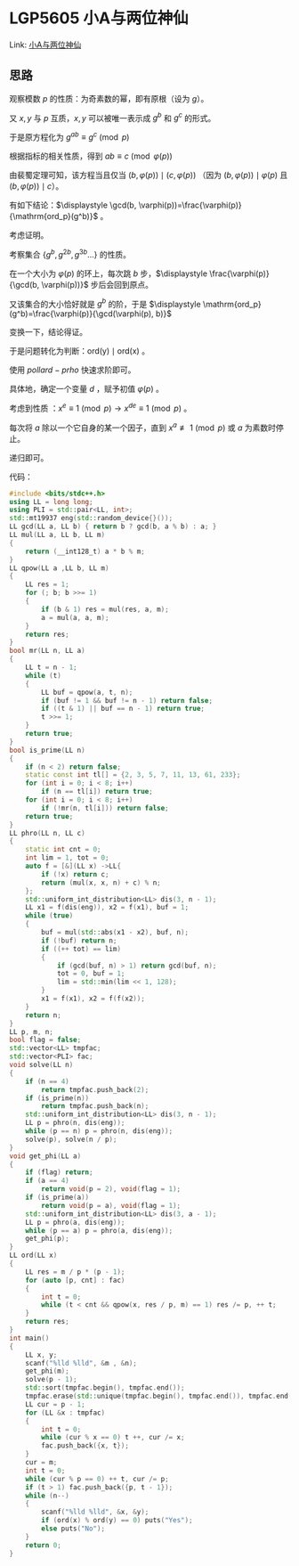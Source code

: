 # LGP5605 小A与两位神仙

Link: [小A与两位神仙](https://www.luogu.com.cn/problem/P5605)

## 思路

观察模数 $p$ 的性质：为奇素数的幂，即有原根（设为 $g$）。

又 $x, y$ 与 $p$ 互质，$x, y$ 可以被唯一表示成 $g^b$ 和 $g^c$ 的形式。

于是原方程化为 $g^{ab}\equiv g^c\pmod p$

根据指标的相关性质，得到 $ab\equiv c\pmod{\varphi(p)}$

由裴蜀定理可知，该方程当且仅当 $(b, \varphi(p))\mid (c, \varphi(p))$ （因为 $(b, \varphi(p))\mid \varphi(p)$ 且 $(b, \varphi(p))\mid c$）。

有如下结论：$\displaystyle \gcd(b, \varphi(p))=\frac{\varphi(p)}{\mathrm{ord_p}(g^b)}$ 。

考虑证明。

考察集合 $\{g^{b}, g^{2b}, g^{3b}\dots\}$ 的性质。

在一个大小为 $\varphi(p)$ 的环上，每次跳 $b$ 步，$\displaystyle \frac{\varphi(p)}{\gcd(b, \varphi(p))}$ 步后会回到原点。

又该集合的大小恰好就是 $g^b$ 的阶，于是 $\displaystyle \mathrm{ord_p}(g^b)=\frac{\varphi(p)}{\gcd(\varphi(p), b)}$

变换一下，结论得证。

于是问题转化为判断：$\mathrm{ord(y)}\mid \mathrm{ord(x)}$ 。

使用 $pollard-prho$ 快速求阶即可。

具体地，确定一个变量 $d$ ，赋予初值 $\varphi(p)$ 。

考虑到性质 ：$x^e\equiv 1\pmod p\to x^{de}\equiv 1\pmod p$ 。

每次将 $a$ 除以一个它自身的某一个因子，直到 $x^a\not \equiv 1\pmod p$ 或 $a$ 为素数时停止。

递归即可。

代码：

```cpp
#include <bits/stdc++.h>
using LL = long long;
using PLI = std::pair<LL, int>;
std::mt19937 eng(std::random_device{}());
LL gcd(LL a, LL b) { return b ? gcd(b, a % b) : a; }
LL mul(LL a, LL b, LL m)
{
    return (__int128_t) a * b % m;
}
LL qpow(LL a ,LL b, LL m)
{
    LL res = 1;
    for (; b; b >>= 1)
    {
        if (b & 1) res = mul(res, a, m);
        a = mul(a, a, m);
    }
    return res;
}
bool mr(LL n, LL a)
{
    LL t = n - 1;
    while (t)
    {
        LL buf = qpow(a, t, n);
        if (buf != 1 && buf != n - 1) return false;
        if ((t & 1) || buf == n - 1) return true;
        t >>= 1;
    }
    return true;
}
bool is_prime(LL n)
{
    if (n < 2) return false;
    static const int tl[] = {2, 3, 5, 7, 11, 13, 61, 233};
    for (int i = 0; i < 8; i++)
        if (n == tl[i]) return true;
    for (int i = 0; i < 8; i++)
        if (!mr(n, tl[i])) return false;
    return true;
}
LL phro(LL n, LL c)
{
    static int cnt = 0;
    int lim = 1, tot = 0;
    auto f = [&](LL x) ->LL{
        if (!x) return c;
        return (mul(x, x, n) + c) % n;
    };
    std::uniform_int_distribution<LL> dis(3, n - 1);
    LL x1 = f(dis(eng)), x2 = f(x1), buf = 1;
    while (true)
    {
        buf = mul(std::abs(x1 - x2), buf, n);
        if (!buf) return n;
        if ((++ tot) == lim)
        {
            if (gcd(buf, n) > 1) return gcd(buf, n);
            tot = 0, buf = 1;
            lim = std::min(lim << 1, 128);
        }
        x1 = f(x1), x2 = f(f(x2));
    }
    return n;
}
LL p, m, n;
bool flag = false;
std::vector<LL> tmpfac;
std::vector<PLI> fac;
void solve(LL n)
{
    if (n == 4)
        return tmpfac.push_back(2);
    if (is_prime(n))
        return tmpfac.push_back(n);
    std::uniform_int_distribution<LL> dis(3, n - 1);
    LL p = phro(n, dis(eng));
    while (p == n) p = phro(n, dis(eng));
    solve(p), solve(n / p);
}
void get_phi(LL a)
{
    if (flag) return;
    if (a == 4)
        return void(p = 2), void(flag = 1);
    if (is_prime(a))
        return void(p = a), void(flag = 1);
    std::uniform_int_distribution<LL> dis(3, a - 1);
    LL p = phro(a, dis(eng));
    while (p == a) p = phro(a, dis(eng));
    get_phi(p);
}
LL ord(LL x)
{
    LL res = m / p * (p - 1);
    for (auto [p, cnt] : fac)
    {
        int t = 0;
        while (t < cnt && qpow(x, res / p, m) == 1) res /= p, ++ t;
    }
    return res;
}
int main()
{
    LL x, y;
    scanf("%lld %lld", &m , &n);
    get_phi(m);
    solve(p - 1);
    std::sort(tmpfac.begin(), tmpfac.end());
    tmpfac.erase(std::unique(tmpfac.begin(), tmpfac.end()), tmpfac.end());
    LL cur = p - 1;
    for (LL &x : tmpfac)
    {
        int t = 0;
        while (cur % x == 0) t ++, cur /= x;
        fac.push_back({x, t});
    }
    cur = m;
    int t = 0;
    while (cur % p == 0) ++ t, cur /= p;
    if (t > 1) fac.push_back({p, t - 1});
    while (n--)
    {
        scanf("%lld %lld", &x, &y);
        if (ord(x) % ord(y) == 0) puts("Yes");
        else puts("No");
    }
    return 0;
}
```
